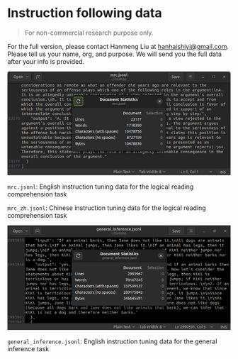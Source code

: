 # Instruction following data
> For non-commercial research purpose only.

For the full version, please contact Hanmeng Liu at hanhaishiyi@gmail.com. Please tell us your name, org, and purpose. We will send you the full data after your info is provided.

![](mrc_stat.png)

`mrc.jsonl`: English instruction tuning data for the logical reading comprehension task



`mrc_zh.jsonl`: Chinese instruction tuning data for the logical reading comprehension task

![](general_inference_stat.png)

`general_inference.jsonl`: English instruction tuning data for the general inference task
